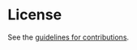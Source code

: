 # License

See the
[guidelines for contributions](https://github.com/martinthomson/taste/blob/main/CONTRIBUTING.md).
